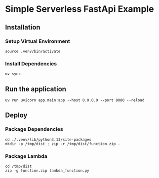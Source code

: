 # Simple Serverless FastApi Example

## Installation

### Setup Virtual Environment

```shell
source .venv/bin/activate
```

### Install Dependencies

```shell
uv sync
```

## Run the application

```shell
uv run uvicorn app.main:app --host 0.0.0.0 --port 8080 --reload
```

## Deploy

### Package Dependencies

```shell
cd ./.venv/lib/python3.13/site-packages
mkdir -p /tmp/dist ; zip -r /tmp/dist/function.zip .
```

### Package Lambda

```shell
cd /tmp/dist
zip -g function.zip lambda_function.py
```
